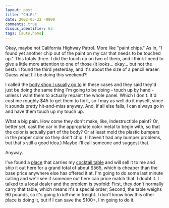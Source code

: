 ```yaml
---
layout: post
title: "CHiPs"
date: 2002-05-22 -0800
comments: true
disqus_identifier: 63
tags: [auto,home]
---
```

Okay, maybe not California Highway Patrol. More like "paint chips." As
in, "I found yet another chip out of the paint on my car that needs to
be touched up." This totals three. I did the touch up on two of them,
and I think I need to give a little more attention to one of those (it
looks... okay... but not the best). I found the third yesterday, and
it's about the size of a pencil eraser. Guess what I'll be doing this
weekend?!

 I called the [body shop I usually go
to](http://www.chrisandjohnsautobody.com/) in these cases and they said
they'd just be doing the same thing I'm going to be doing - touch up by
hand - unless I want them to actually repaint the whole panel. Which I
don't. It'd cost me roughly $45 to get them to fix it, so I may as well
do it myself, since it sounds pretty hit-and-miss anyway. And, if all
else fails, I can always go in and have them touch up my touch up.

 What a big pain. How come they don't make, like, indestructible paint?
Or, better yet, cast the car in the appropriate color metal to begin
with, so that the color is actually part of the body? Or at least mold
the plastic bumpers in the proper color so they don't chip. (I haven't
had any bumper problems, but that's still a good idea.) Maybe I'll call
someone and suggest that.

 Anyway.

 I've found a
[place](http://www.garbes.com/walldecor/pedestal_clocks.html) that
carries my [cocktail
table](http://www.skymall.com/cgi-bin/WebObjects/Store.woa/wa/gotoPage?dept=5418&sid=86854642%400&vid=32124263&page=detail&pid=13670706)
and will sell it to me and ship it out here for a grand total of about
$565, which is cheaper than the base price anywhere else has offered it
at. I'm going to do some last minute calling and we'll see if someone
out here can price match that. I doubt it. I talked to a local dealer
and the problem is twofold: First, they don't normally carry that table,
which means it's a special order; Second, the table weighs 90 pounds, so
it's going to *kill* me in freight. I don't know how this other place is
doing it, but if I can save the $100+, I'm going to do it.
